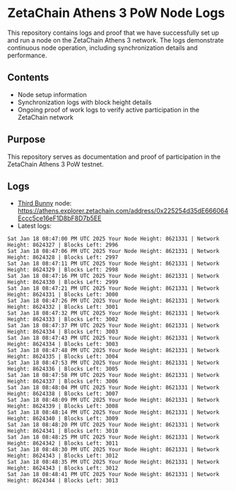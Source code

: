 # ZetaChain Athens 3 PoW Node Logs
This repository contains logs and proof that we have successfully set up and run a node on the ZetaChain Athens 3 network. The logs demonstrate continuous node operation, including synchronization details and performance.

## Contents
- Node setup information
- Synchronization logs with block height details
- Ongoing proof of work logs to verify active participation in the ZetaChain network

## Purpose
This repository serves as documentation and proof of participation in the ZetaChain Athens 3 PoW testnet.

## Logs

- [Third Bunny](https://thirdbunny.xyz/) node: https://athens.explorer.zetachain.com/address/0x225254d35dE666064Eccc5ce16eF1D8bF8D7b5EE
- Latest logs:
```
Sat Jan 18 08:47:00 PM UTC 2025 Your Node Height: 8621331 | Network Height: 8624327 | Blocks Left: 2996
Sat Jan 18 08:47:06 PM UTC 2025 Your Node Height: 8621331 | Network Height: 8624328 | Blocks Left: 2997
Sat Jan 18 08:47:11 PM UTC 2025 Your Node Height: 8621331 | Network Height: 8624329 | Blocks Left: 2998
Sat Jan 18 08:47:16 PM UTC 2025 Your Node Height: 8621331 | Network Height: 8624330 | Blocks Left: 2999
Sat Jan 18 08:47:21 PM UTC 2025 Your Node Height: 8621331 | Network Height: 8624331 | Blocks Left: 3000
Sat Jan 18 08:47:26 PM UTC 2025 Your Node Height: 8621331 | Network Height: 8624332 | Blocks Left: 3001
Sat Jan 18 08:47:32 PM UTC 2025 Your Node Height: 8621331 | Network Height: 8624333 | Blocks Left: 3002
Sat Jan 18 08:47:37 PM UTC 2025 Your Node Height: 8621331 | Network Height: 8624334 | Blocks Left: 3003
Sat Jan 18 08:47:43 PM UTC 2025 Your Node Height: 8621331 | Network Height: 8624334 | Blocks Left: 3003
Sat Jan 18 08:47:48 PM UTC 2025 Your Node Height: 8621331 | Network Height: 8624335 | Blocks Left: 3004
Sat Jan 18 08:47:53 PM UTC 2025 Your Node Height: 8621331 | Network Height: 8624336 | Blocks Left: 3005
Sat Jan 18 08:47:58 PM UTC 2025 Your Node Height: 8621331 | Network Height: 8624337 | Blocks Left: 3006
Sat Jan 18 08:48:04 PM UTC 2025 Your Node Height: 8621331 | Network Height: 8624338 | Blocks Left: 3007
Sat Jan 18 08:48:09 PM UTC 2025 Your Node Height: 8621331 | Network Height: 8624339 | Blocks Left: 3008
Sat Jan 18 08:48:14 PM UTC 2025 Your Node Height: 8621331 | Network Height: 8624340 | Blocks Left: 3009
Sat Jan 18 08:48:20 PM UTC 2025 Your Node Height: 8621331 | Network Height: 8624341 | Blocks Left: 3010
Sat Jan 18 08:48:25 PM UTC 2025 Your Node Height: 8621331 | Network Height: 8624342 | Blocks Left: 3011
Sat Jan 18 08:48:30 PM UTC 2025 Your Node Height: 8621331 | Network Height: 8624343 | Blocks Left: 3012
Sat Jan 18 08:48:35 PM UTC 2025 Your Node Height: 8621331 | Network Height: 8624343 | Blocks Left: 3012
Sat Jan 18 08:48:41 PM UTC 2025 Your Node Height: 8621331 | Network Height: 8624344 | Blocks Left: 3013
```
